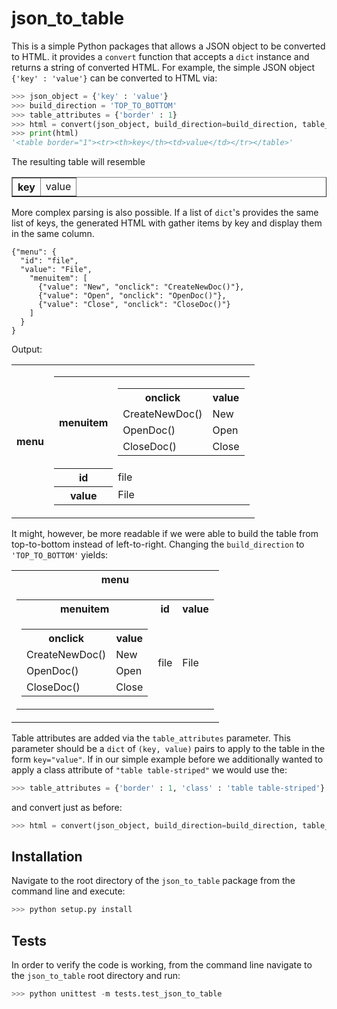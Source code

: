 json_to_table
=============

This is a simple Python packages that allows a JSON object to be converted to HTML.
it provides a `convert` function that accepts a `dict` instance and returns a string of converted HTML.
For example, the simple JSON object `{'key' : 'value'}` can be converted to HTML via:

```python
>>> json_object = {'key' : 'value'}
>>> build_direction = 'TOP_TO_BOTTOM'
>>> table_attributes = {'border' : 1}
>>> html = convert(json_object, build_direction=build_direction, table_attributes=table_attributes)
>>> print(html)
'<table border="1"><tr><th>key</th><td>value</td></tr></table>'
```

The resulting table will resemble
<table border="1"><tr><th>key</th><td>value</td></tr></table>

More complex parsing is also possible. If a list of `dict`'s provides the same list of keys,
the generated HTML with gather items by key and display them in the same column. 

```
{"menu": {
  "id": "file",
  "value": "File",
    "menuitem": [
      {"value": "New", "onclick": "CreateNewDoc()"},
      {"value": "Open", "onclick": "OpenDoc()"},
      {"value": "Close", "onclick": "CloseDoc()"}
    ]
  }
}
```

Output:
<table><tr><th>menu</th><td><table><tr><th>menuitem</th><td><table><tr><th>onclick</th><th>value</th></tr><tr><td>CreateNewDoc()</td><td>New</td></tr><tr><td>OpenDoc()</td><td>Open</td></tr><tr><td>CloseDoc()</td><td>Close</td></tr></table></td></tr><tr><th>id</th><td>file</td></tr><tr><th>value</th><td>File</td></tr></table></td></tr></table>

It might, however, be more readable if we were able to build the table from top-to-bottom instead of left-to-right.
Changing the `build_direction` to `'TOP_TO_BOTTOM'` yields:

<table><tr><th>menu</th></tr><tr><td><table><tr><th>menuitem</th><th>id</th><th>value</th></tr><tr><td><table><tr><th>onclick</th><th>value</th></tr><tr><td>CreateNewDoc()</td><td>New</td></tr><tr><td>OpenDoc()</td><td>Open</td></tr><tr><td>CloseDoc()</td><td>Close</td></tr></table></td><td>file</td><td>File</td></tr></table></td></tr></table>

Table attributes are added via the `table_attributes` parameter. This parameter should be a `dict` of `(key, value)` pairs to apply to the table in the form `key="value"`.
If in our simple example before we additionally wanted to apply a class attribute of `"table table-striped"` we would use the:

```python
>>> table_attributes = {'border' : 1, 'class' : 'table table-striped'}
```

and convert just as before:

```python
>>> html = convert(json_object, build_direction=build_direction, table_attributes=table_attributes)
```


Installation
------------
Navigate to the root directory of the `json_to_table` package from the command line and execute:
```python
>>> python setup.py install
```

Tests
-----
In order to verify the code is working, from the command line navigate to the `json_to_table` root directory and run:

```python
>>> python unittest -m tests.test_json_to_table
```

